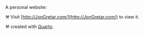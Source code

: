 
A personal website:

⚒️ Visit [http://JonGretar.com/](http://JonGretar.com/) to view it.


⚒️ created with [Quarto](https://quarto.org/).
